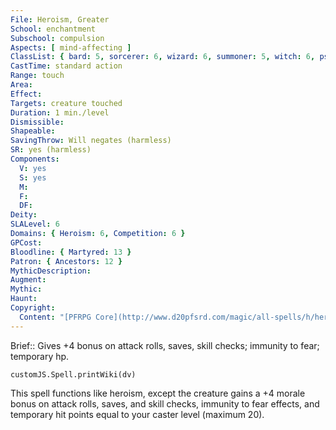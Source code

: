 ```yaml
---
File: Heroism, Greater
School: enchantment
Subschool: compulsion
Aspects: [ mind-affecting ]
ClassList: { bard: 5, sorcerer: 6, wizard: 6, summoner: 5, witch: 6, psychic: 6, spiritualist: 6, unchained summoner: 6 }
CastTime: standard action
Range: touch
Area: 
Effect: 
Targets: creature touched
Duration: 1 min./level
Dismissible: 
Shapeable: 
SavingThrow: Will negates (harmless)
SR: yes (harmless)
Components:
  V: yes
  S: yes
  M: 
  F: 
  DF: 
Deity: 
SLALevel: 6
Domains: { Heroism: 6, Competition: 6 }
GPCost: 
Bloodline: { Martyred: 13 }
Patron: { Ancestors: 12 }
MythicDescription: 
Augment: 
Mythic: 
Haunt: 
Copyright:
  Content: "[PFRPG Core](http://www.d20pfsrd.com/magic/all-spells/h/heroism)"
---
```

Brief:: Gives +4 bonus on attack rolls, saves, skill checks; immunity to fear; temporary hp.

```dataviewjs
customJS.Spell.printWiki(dv)
```

This spell functions like heroism, except the creature gains a +4 morale bonus on attack rolls, saves, and skill checks, immunity to fear effects, and temporary hit points equal to your caster level (maximum 20).
